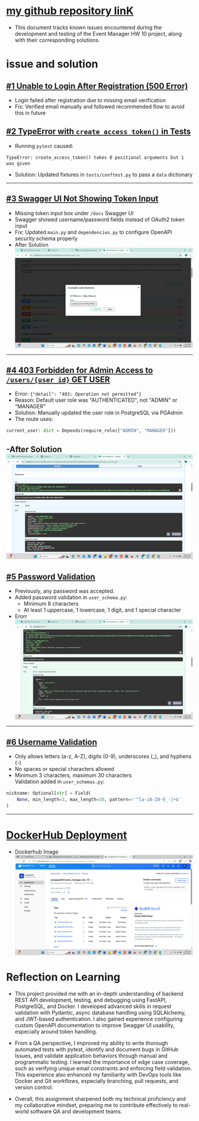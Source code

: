# [my github repository linK](https://github.com/PoojaPatel9/event_manager_HW_10.git)

- This document tracks known issues encountered during the development and testing of the Event Manager HW 10 project, along with their corresponding solutions.

# issue and solution

## [#1 Unable to Login After Registration (500 Error)](https://github.com/PoojaPatel9/event_manager_HW_10/issues/1)

- Login failed after registration due to missing email verification
- Fix: Verified email manually and followed recommended flow to avoid this in future

## [#2 TypeError with `create_access_token()` in Tests](https://github.com/PoojaPatel9/event_manager_HW_10/issues/2)

- Running `pytest` caused:
```
TypeError: create_access_token() takes 0 positional arguments but 1 was given
```
- Solution: Updated fixtures in `tests/conftest.py` to pass a `data` dictionary

---
## [#3 Swagger UI Not Showing Token Input](https://github.com/PoojaPatel9/event_manager_HW_10/issues/3)

- Missing token input box under `/docs` Swagger UI
- Swagger showed username/password fields instead of OAuth2 token input
- Fix: Updated `main.py` and `dependencies.py` to configure OpenAPI security schema properly
- After Solution
![AFTER SOLUTION](images/TOKENBOX.png)

---
## [#4 403 Forbidden for Admin Access to `/users/{user_id}` GET USER](https://github.com/PoojaPatel9/event_manager_HW_10/issues/4)

- Error: `{"detail": "403: Operation not permitted"}`
- Reason: Default user role was "AUTHENTICATED", not "ADMIN" or "MANAGER"
- Solution: Manually updated the user role in PostgreSQL via PGAdmin
- The route uses:
```python
current_user: dict = Depends(require_role(["ADMIN", "MANAGER"]))
```
-After Solution
![get user](images/GET%20USER%20RESPONCE.png)
---
## [#5 Password Validation](https://github.com/PoojaPatel9/event_manager_HW_10/issues/5)

- Previously, any password was accepted.
- Added password validation in `user_schema.py`:
  - Minimum 8 characters
  - At least 1 uppercase, 1 lowercase, 1 digit, and 1 special character
- Erorr
![PASSWORD VALIDATION ERROR](images/PASSWORD%20VALIDATION.png)

---
## [#6 Username Validation](https://github.com/PoojaPatel9/event_manager_HW_10/issues/6)

- Only allows letters (a-z, A-Z), digits (0-9), underscores (_), and hyphens (-)
- No spaces or special characters allowed
- Minimum 3 characters, maximum 30 characters  
Validation added in `user_schemas.py`:
```python
nickname: Optional[str] = Field(
    None, min_length=3, max_length=30, pattern=r'^[a-zA-Z0-9_-]+$'
)
```

---


# [DockerHub Deployment](https://hub.docker.com/repository/docker/poojapatel9/event_manager_hw_10)

- Dockerhub Image
![DOCKERHUB IMAGE](images/DOCKERHUB%20IMAGE.png)

# Reflection on Learning

- This project provided me with an in-depth understanding of backend REST API development, testing, and debugging using FastAPI, PostgreSQL, and Docker. I developed advanced skills in request validation with Pydantic, async database handling using SQLAlchemy, and JWT-based authentication. I also gained experience configuring custom OpenAPI documentation to improve Swagger UI usability, especially around token handling.

- From a QA perspective, I improved my ability to write thorough automated tests with pytest, identify and document bugs in GitHub Issues, and validate application behaviors through manual and programmatic testing. I learned the importance of edge case coverage, such as verifying unique email constraints and enforcing field validation. This experience also enhanced my familiarity with DevOps tools like Docker and Git workflows, especially branching, pull requests, and version control.

- Overall, this assignment sharpened both my technical proficiency and my collaborative mindset, preparing me to contribute effectively to real-world software QA and development teams.